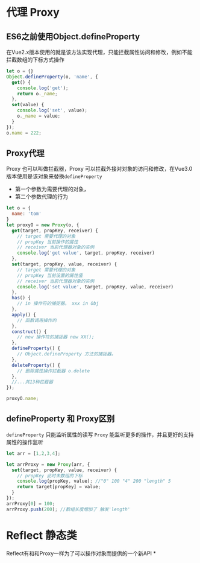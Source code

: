 
# 代理 Proxy

## ES6之前使用Object.defineProperty
在Vue2.x版本使用的就是该方法实现代理，只能拦截属性访问和修改，例如不能拦截数组的下标方式操作
```javascript
let o = {}
Object.defineProperty(o, 'name', {
  get() {
    console.log('get');
    return o._name;
  },
  set(value) {
    console.log('set', value);
    o._name = value;
  }
});
o.name = 222;
```
## Proxy代理
Proxy 也可以叫做拦截器，Proxy 可以拦截外接对对象的访问和修改，在Vue3.0版本使用是该对象来替换`defineProperty`   
* 第一个参数为需要代理的对象，
* 第二个参数代理的行为
```javascript
let o = {
  name: 'tom'
}
let proxyO = new Proxy(o, {
  get(target, propKey, receiver) {
    // target 需要代理的对象
    // propKey 当前操作的属性
    // receiver 当前代理器对象的实例
    console.log('get value', target, propKey, receiver)
  },
  set(target, propKey, value, receiver) {
    // target 需要代理的对象
    // propKey 当前设置的属性值
    // receiver 当前代理器对象的实例
    console.log('set value', target, propKey, value, receiver)
  },
  has() {
    // in 操作符的捕捉器。 xxx in Obj
  },
  apply() {
    // 函数调用操作的
  },
  construct() {
    // new 操作符的捕捉器 new XX();
  },
  defineProperty() {
    // Object.defineProperty 方法的捕捉器。
  },
  deleteProperty() {
    // 删除属性操作拦截器 o.delete
  },
  //...共13种拦截器
});

proxyO.name;
```

## defineProperty 和 Proxy区别
`defineProperty` 只能监听属性的读写 `Proxy` 能监听更多的操作，并且更好的支持属性的操作监听
```javascript
let arr = [1,2,3,4];

let arrProxy = new Proxy(arr, {
  set(target, propKey, value, receiver) {
    // propKey 此时未数组的下标
    console.log(propKey, value); //"0" 100 "4" 200 "length" 5
    return target[propKey] = value;
  }
});
arrProxy[0] = 100;
arrProxy.push(200); //数组长度增加了 触发'length'
```

# Reflect 静态类
Reflect有和和Proxy一样为了可以操作对象而提供的一个新API
* 